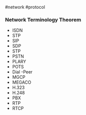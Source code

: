 #network #protocol
### Network Terminology Theorem
- ISDN
- STP
- SIP
- SDP
- STP
- PSTN
- PLARY
- POTS
- Dial -Peer
- MGCP
- MEGACO
- H.323
- H.248
- PBX
- RTP
- RTCP